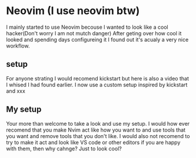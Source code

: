 # Neovim (I use neovim btw)

I mainly started to use Neovim becouse I wanted to look like a cool hacker(Don't worry I am not mutch danger) After geting over how cool it looked and spending days configureing it I found out it's acualy a very nice workflow.

## setup

For anyone strating I would recomend kickstart but here is also a video that I whised I had found earlier. I now use a custom setup inspired by kickstart and xxx


## My setup

Your more than welcome to take a look and use my setup. I would how ever recomend that you make Nvim act like how you want to and use tools that you want and remove tools that you don't like. I would also not recomend to try to make it act and look like VS code or other editors if you are happy with them, then why cahnge? Just to look cool?